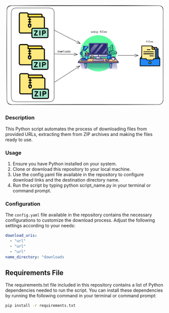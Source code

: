 ![Texto alternativo](https://github.com/ChristianLaurean/Download-file-processor/blob/main/app/img.png)

### Description

This Python script automates the process of downloading files from provided URLs, extracting them from ZIP archives and making the files ready to use.

### Usage

1. Ensure you have Python installed on your system.
2. Clone or download this repository to your local machine.
3. Use the config.yaml file available in the repository to configure download links and the destination directory name.
4. Run the script by typing python script_name.py in your terminal or command prompt.

### Configuration

The `config.yaml` file available in the repository contains the necessary configurations to customize the download process. Adjust the following settings according to your needs:

```yaml
download_uris:
  - "url"
  - "url"
  - "url"
name_directory: "downloads
```

## Requirements File

The requirements.txt file included in this repository contains a list of Python dependencies needed to run the script. You can install these dependencies by running the following command in your terminal or command prompt:

```bash
pip install -r requirements.txt
```
